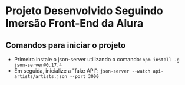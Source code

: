 # Projeto Desenvolvido Seguindo Imersão Front-End da Alura

## Comandos para iniciar o projeto
- Primeiro instale o json-server utilizando o comando:
```npm install -g json-server@0.17.4```
- Em seguida, inicialize a "fake API":
```json-server --watch api-artists/artists.json --port 3000```
